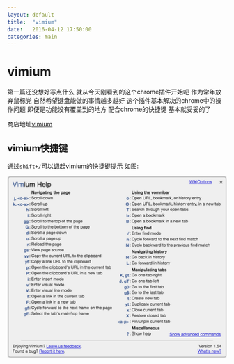 ```yaml
---
layout: default
title:  "vimium"
date:   2016-04-12 17:50:00
categories: main
---
```


# vimium

第一篇还没想好写点什么 就从今天刚看到的这个chrome插件开始吧
作为常年放弃鼠标党 自然希望键盘能做的事情越多越好 这个插件基本解决的chrome中的操作问题 
即便是功能没有覆盖到的地方 配合chrome的快捷键 基本就妥妥的了

商店地址[vimium](https://chrome.google.com/webstore/detail/vimium/dbepggeogbaibhgnhhndojpepiihcmeb?utm_source=chrome-ntp-icon)

## vimium快捷键

通过`shift+/`可以调起vimium的快捷键提示 如图:

![key bindings](/images/vimium.png)
